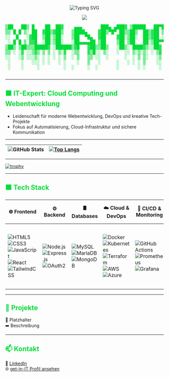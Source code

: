 <p align="center">
  <img src="https://readme-typing-svg.herokuapp.com?size=28&color=00dc38&center=true&width=700&lines=Hallo,+mein+Name+ist+Jury!;Junior+Full-Stack+%26+DevOps+Engineer+🚀;Cloud+Automation+☁;Infrastructure+as+Code+🔧" alt="Typing SVG" />
</p>

<p align="center">
  <img src="https://capsule-render.vercel.app/api?type=rect&color=0:232526,100:0f2027&height=80&section=header&text=Willkommen%20auf%20meinem%20GitHub-Profil&fontColor=00dc38&fontSize=28&fontAlignY=60" />
</p>

<pre align="center" style="color:#00dc38;font-family:monospace;">
▒██   ██▒ █    ██  ██▓    ▄▄▄       ███▄ ▄███▓ ▒█████   ██▀███  ▓█████ 
▒▒ █ █ ▒░ ██  ▓██▒▓██▒   ▒████▄    ▓██▒▀█▀ ██▒▒██▒  ██▒▓██ ▒ ██▒▓█   ▀ 
░░  █   ░▓██  ▒██░▒██░   ▒██  ▀█▄  ▓██    ▓██░▒██░  ██▒▓██ ░▄█ ▒▒███   
 ░ █ █ ▒ ▓▓█  ░██░▒██░   ░██▄▄▄▄██ ▒██    ▒██ ▒██   ██░▒██▀▀█▄  ▒▓█  ▄ 
▒██▒ ▒██▒▒▒█████▓ ░██████▒▓█   ▓██▒▒██▒   ░██▒░ ████▓▒░░██▓ ▒██▒░▒████▒
▒▒ ░ ░▓ ░░▒▓▒ ▒ ▒ ░ ▒░▓  ░▒▒   ▓▒█░░ ▒░   ░  ░░ ▒░▒░▒░ ░ ▒▓ ░▒▓░░░ ▒░ ░
░░   ░▒ ░░░▒░ ░ ░ ░ ░ ▒  ░ ▒   ▒▒ ░░  ░      ░  ░ ▒ ▒░   ░▒ ░ ▒░ ░ ░  ░
 ░    ░   ░░░ ░ ░   ░ ░    ░   ▒   ░      ░   ░ ░ ░ ▒    ░░   ░    ░   
 ░    ░     ░         ░  ░     ░  ░       ░       ░ ░     ░        ░  ░
                                                                       
</pre>

---

## <span style="color:#00dc38;">🟩 IT-Expert: Cloud Computing und Webentwicklung</span>

- Leidenschaft für moderne Webentwicklung, DevOps und kreative Tech-Projekte  
- Fokus auf Automatisierung, Cloud-Infrastruktur und sichere Kommunikation

---

| ![GitHub Stats](https://github-readme-stats.vercel.app/api?username=Xulamore&show_icons=true&theme=chartreuse-dark&border_color=00dc38) | [![Top Langs](https://github-readme-stats.vercel.app/api/top-langs/?username=Xulamore&layout=compact&theme=chartreuse-dark&border_color=00dc38)](https://github.com/Xulamore/github-readme-stats) |
|--------------|--------------|

---

[![trophy](https://github-profile-trophy.vercel.app/?username=Xulamore&theme=matrix&column=7&margin-w=10&margin-h=10)](https://github.com/ryo-ma/github-profile-trophy)

---

## <span style="color:#00dc38;">🟩 Tech Stack</span>

| 🌐 Frontend | ⚙️ Backend | 🛢️ Databases | ☁️ Cloud & DevOps | 🔄 CI/CD & Monitoring | 🔧 Tools | 🖥️ Operating Systems | 🔒 Networking & Security |
|---|---|---|---|---|---|---|---|
| ![HTML5](https://img.shields.io/badge/-HTML5-E34F26?style=flat&logo=html5&logoColor=white) <br> ![CSS3](https://img.shields.io/badge/-CSS3-1572B6?style=flat&logo=css3&logoColor=white) <br> ![JavaScript](https://img.shields.io/badge/-JavaScript-F7DF1E?style=flat&logo=javascript&logoColor=black) <br> ![React](https://img.shields.io/badge/-React-61DAFB?style=flat&logo=react&logoColor=black) <br> ![TailwindCSS](https://img.shields.io/badge/-TailwindCSS-38B2AC?style=flat&logo=tailwind-css&logoColor=white) | ![Node.js](https://img.shields.io/badge/-Node.js-339933?style=flat&logo=node.js&logoColor=white) <br> ![Express.js](https://img.shields.io/badge/-Express.js-000000?style=flat&logo=express&logoColor=white) <br> ![OAuth2](https://img.shields.io/badge/-OAuth2-282C34?style=flat&logo=oauth&logoColor=white) | ![MySQL](https://img.shields.io/badge/-MySQL-4479A1?style=flat&logo=mysql&logoColor=white) <br> ![MariaDB](https://img.shields.io/badge/-MariaDB-003545?style=flat&logo=mariadb&logoColor=white) <br> ![MongoDB](https://img.shields.io/badge/-MongoDB-47A248?style=flat&logo=mongodb&logoColor=white) | ![Docker](https://img.shields.io/badge/-Docker-2496ED?style=flat&logo=docker&logoColor=white) <br> ![Kubernetes](https://img.shields.io/badge/-Kubernetes-326CE5?style=flat&logo=kubernetes&logoColor=white) <br> ![Terraform](https://img.shields.io/badge/-Terraform-7B42BC?style=flat&logo=terraform&logoColor=white) <br> ![AWS](https://img.shields.io/badge/-AWS-232F3E?style=flat&logo=amazonaws&logoColor=white) <br> ![Azure](https://img.shields.io/badge/-Azure-0078D4?style=flat&logo=microsoft-azure&logoColor=white) | ![GitHub Actions](https://img.shields.io/badge/-GitHub%20Actions-2088FF?style=flat&logo=github-actions&logoColor=white) <br> ![Prometheus](https://img.shields.io/badge/-Prometheus-E6522C?style=flat&logo=prometheus&logoColor=white) <br> ![Grafana](https://img.shields.io/badge/-Grafana-F46800?style=flat&logo=grafana&logoColor=white) | ![Git](https://img.shields.io/badge/-Git-F05032?style=flat&logo=git&logoColor=white) <br> ![Bash](https://img.shields.io/badge/-Bash-4EAA25?style=flat&logo=gnu-bash&logoColor=white) <br> ![VS Code](https://img.shields.io/badge/-VS%20Code-007ACC?style=flat&logo=visual-studio-code&logoColor=white) <br> ![Figma](https://img.shields.io/badge/-Figma-F24E1E?style=flat&logo=figma&logoColor=white) <br> ![ESLint](https://img.shields.io/badge/-ESLint-4B32C3?style=flat&logo=eslint&logoColor=white) <br> ![Prettier](https://img.shields.io/badge/-Prettier-F7B93E?style=flat&logo=prettier&logoColor=black) | ![Linux](https://img.shields.io/badge/-Linux-FCC624?style=flat&logo=linux&logoColor=black) <br> ![WSL](https://img.shields.io/badge/-WSL-008080?style=flat) <br> ![Windows](https://img.shields.io/badge/-Windows-0078D6?style=flat&logo=windows&logoColor=white) <br> ![Android](https://img.shields.io/badge/-Android-3DDC84?style=flat&logo=android&logoColor=white) | ![OAuth2](https://img.shields.io/badge/-OAuth2-3C3C3C?style=flat&logo=oauth&logoColor=white) <br> ![Nextcloud](https://img.shields.io/badge/-Nextcloud-0082C9?style=flat&logo=nextcloud&logoColor=white) |

---

## <span style="color:#00dc38;">📂 Projekte</span>

🔹 Platzhalter  
➡️ Beschreibung

---

## <span style="color:#00dc38;">📫 Kontakt</span>

💼 [LinkedIn](https://www.linkedin.com/in/PLACEHOLDER/)  
🌐 [get-in-IT Profil ansehen](https://www.get-in-it.de/profil/PLACEHOLDER)
